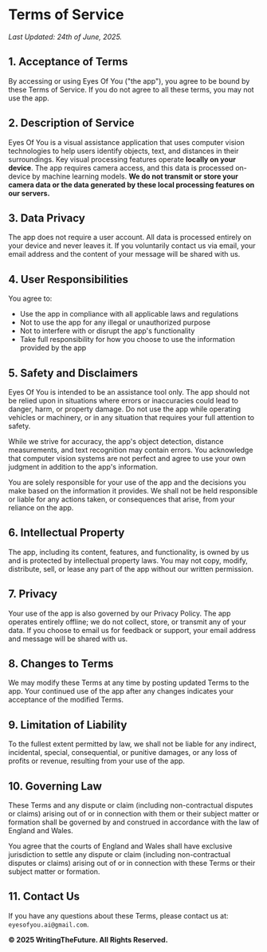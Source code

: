 # Terms of Service

*Last Updated: 24th of June, 2025.*

## 1. Acceptance of Terms
By accessing or using Eyes Of You ("the app"), you agree to be bound by these Terms of Service. If you do not agree to all these terms, you may not use the app.

## 2. Description of Service
Eyes Of You is a visual assistance application that uses computer vision technologies to help users identify objects, text, and distances in their surroundings. Key visual processing features operate **locally on your device**. The app requires camera access, and this data is processed on-device by machine learning models. **We do not transmit or store your camera data or the data generated by these local processing features on our servers.**

## 3. Data Privacy
The app does not require a user account. All data is processed entirely on your device and never leaves it. If you voluntarily contact us via email, your email address and the content of your message will be shared with us.

## 4. User Responsibilities
You agree to:
*   Use the app in compliance with all applicable laws and regulations
*   Not to use the app for any illegal or unauthorized purpose
*   Not to interfere with or disrupt the app's functionality
*   Take full responsibility for how you choose to use the information provided by the app

## 5. Safety and Disclaimers
Eyes Of You is intended to be an assistance tool only. The app should not be relied upon in situations where errors or inaccuracies could lead to danger, harm, or property damage. Do not use the app while operating vehicles or machinery, or in any situation that requires your full attention to safety.

While we strive for accuracy, the app's object detection, distance measurements, and text recognition may contain errors. You acknowledge that computer vision systems are not perfect and agree to use your own judgment in addition to the app's information.

You are solely responsible for your use of the app and the decisions you make based on the information it provides. We shall not be held responsible or liable for any actions taken, or consequences that arise, from your reliance on the app.

## 6. Intellectual Property
The app, including its content, features, and functionality, is owned by us and is protected by intellectual property laws. You may not copy, modify, distribute, sell, or lease any part of the app without our written permission.

## 7. Privacy
Your use of the app is also governed by our Privacy Policy. The app operates entirely offline; we do not collect, store, or transmit any of your data. If you choose to email us for feedback or support, your email address and message will be shared with us.

## 8. Changes to Terms
We may modify these Terms at any time by posting updated Terms to the app. Your continued use of the app after any changes indicates your acceptance of the modified Terms.

## 9. Limitation of Liability
To the fullest extent permitted by law, we shall not be liable for any indirect, incidental, special, consequential, or punitive damages, or any loss of profits or revenue, resulting from your use of the app.

## 10. Governing Law
These Terms and any dispute or claim (including non-contractual disputes or claims) arising out of or in connection with them or their subject matter or formation shall be governed by and construed in accordance with the law of England and Wales.

You agree that the courts of England and Wales shall have exclusive jurisdiction to settle any dispute or claim (including non-contractual disputes or claims) arising out of or in connection with these Terms or their subject matter or formation.

## 11. Contact Us
If you have any questions about these Terms, please contact us at: `eyesofyou.ai@gmail.com`.

**© 2025 WritingTheFuture. All Rights Reserved.**
